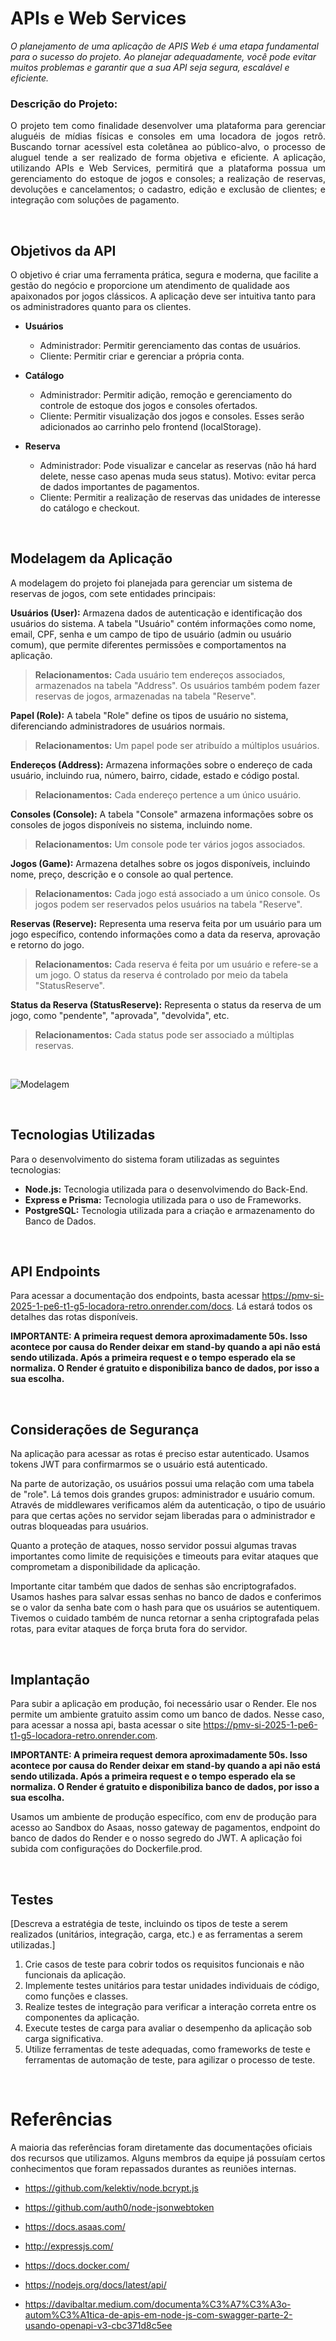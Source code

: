# APIs e Web Services

_O planejamento de uma aplicação de APIS Web é uma etapa fundamental para o sucesso do projeto. Ao planejar adequadamente, você pode evitar muitos problemas e garantir que a sua API seja segura, escalável e eficiente._

### Descrição do Projeto:

<p align="justify">
O projeto tem como finalidade desenvolver uma plataforma para gerenciar aluguéis de mídias físicas e consoles em uma locadora de jogos retrô. Buscando tornar acessível esta coletânea ao público-alvo, o processo de aluguel tende a ser realizado de forma objetiva e eficiente. A aplicação, utilizando APIs e Web Services, permitirá que a plataforma possua um gerenciamento do estoque de jogos e consoles; a realização de reservas, devoluções e cancelamentos; o cadastro, edição e exclusão de clientes; e integração com soluções de pagamento.
</p>
<br>

## Objetivos da API

O objetivo é criar uma ferramenta prática, segura e moderna, que facilite a gestão do negócio e proporcione um atendimento de qualidade aos apaixonados por jogos clássicos. A aplicação deve ser intuitiva tanto para os administradores quanto para os clientes. 

- **Usuários**
  - Administrador: Permitir gerenciamento das contas de usuários.
  - Cliente: Permitir criar e gerenciar a própria conta.
  
- **Catálogo**
  - Administrador: Permitir adição, remoção e gerenciamento do controle de estoque dos jogos e consoles ofertados.
  - Cliente: Permitir visualização dos jogos e consoles. Esses serão adicionados ao carrinho pelo frontend (localStorage).
    
- **Reserva**
  - Administrador: Pode visualizar e cancelar as reservas (não há hard delete, nesse caso apenas muda seus status). Motivo: evitar perca de dados importantes de pagamentos.
  - Cliente: Permitir a realização de reservas das unidades de interesse do catálogo e checkout.

<br>

## Modelagem da Aplicação
A modelagem do projeto foi planejada para gerenciar um sistema de reservas de jogos, com sete entidades principais:

**Usuários (User):** Armazena dados de autenticação e identificação dos usuários do sistema. A tabela "Usuário" contém informações como nome, email, CPF, senha e um campo de tipo de usuário (admin ou usuário comum), que permite diferentes permissões e comportamentos na aplicação.

> **Relacionamentos:** Cada usuário tem endereços associados, armazenados na tabela "Address". Os usuários também podem fazer reservas de jogos, armazenadas na tabela "Reserve".

**Papel (Role):** A tabela "Role" define os tipos de usuário no sistema, diferenciando administradores de usuários normais.

> **Relacionamentos:** Um papel pode ser atribuído a múltiplos usuários.

**Endereços (Address):** Armazena informações sobre o endereço de cada usuário, incluindo rua, número, bairro, cidade, estado e código postal.

> **Relacionamentos:** Cada endereço pertence a um único usuário.

**Consoles (Console):** A tabela "Console" armazena informações sobre os consoles de jogos disponíveis no sistema, incluindo nome.

> **Relacionamentos:** Um console pode ter vários jogos associados.

**Jogos (Game):** Armazena detalhes sobre os jogos disponíveis, incluindo nome, preço, descrição e o console ao qual pertence.

> **Relacionamentos:** Cada jogo está associado a um único console. Os jogos podem ser reservados pelos usuários na tabela "Reserve".

**Reservas (Reserve):** Representa uma reserva feita por um usuário para um jogo específico, contendo informações como a data da reserva, aprovação e retorno do jogo.

> **Relacionamentos:** Cada reserva é feita por um usuário e refere-se a um jogo. O status da reserva é controlado por meio da tabela "StatusReserve".

**Status da Reserva (StatusReserve):** Representa o status da reserva de um jogo, como "pendente", "aprovada", "devolvida", etc.

> **Relacionamentos:** Cada status pode ser associado a múltiplas reservas.

<br>

![Modelagem](./img/Modelagem.png)

<br>

## Tecnologias Utilizadas
Para o desenvolvimento do sistema foram utilizadas as seguintes tecnologias:

- **Node.js:** Tecnologia utilizada para o desenvolvimendo do Back-End.
- **Express e Prisma:** Tecnologia utilizada para o uso de Frameworks.
- **PostgreSQL:** Tecnologia utilizada para a criação e armazenamento do Banco de Dados.

<br>

## API Endpoints

Para acessar a documentação dos endpoints, basta acessar https://pmv-si-2025-1-pe6-t1-g5-locadora-retro.onrender.com/docs. Lá estará todos os detalhes das rotas disponíveis.

**IMPORTANTE: A primeira request demora aproximadamente 50s. Isso acontece por causa do Render deixar em stand-by quando a api não está sendo utilizada. Após a primeira request e o tempo esperado ela se normaliza. O Render é gratuito e disponibiliza banco de dados, por isso a sua escolha.**

<br>

## Considerações de Segurança

Na aplicação para acessar as rotas é preciso estar autenticado. Usamos tokens JWT para confirmarmos se o usuário está autenticado. 

Na parte de autorização, os usuários possui uma relação com uma tabela de "role". Lá temos dois grandes grupos: administrador e usuário comum. Através de middlewares verificamos além da autenticação, o tipo de usuário para que certas ações no servidor sejam liberadas para o administrador e outras bloqueadas para usuários.

Quanto a proteção de ataques, nosso servidor possui algumas travas importantes como limite de requisições e timeouts para evitar ataques que comprometam a disponibilidade da aplicação.

Importante citar também que dados de senhas são encriptografados. Usamos hashes para salvar essas senhas no banco de dados e conferimos se o valor da senha bate com o hash para que os usuários se autentiquem. Tivemos o cuidado também de nunca retornar a senha criptografada pelas rotas, para evitar ataques de força bruta fora do servidor.

<br>

## Implantação

Para subir a aplicação em produção, foi necessário usar o Render. Ele nos permite um ambiente gratuito assim como um banco de dados. Nesse caso, para acessar a nossa api, basta acessar o site https://pmv-si-2025-1-pe6-t1-g5-locadora-retro.onrender.com.

**IMPORTANTE: A primeira request demora aproximadamente 50s. Isso acontece por causa do Render deixar em stand-by quando a api não está sendo utilizada. Após a primeira request e o tempo esperado ela se normaliza. O Render é gratuito e disponibiliza banco de dados, por isso a sua escolha.**

Usamos um ambiente de produção específico, com env de produção para acesso ao Sandbox do Asaas, nosso gateway de pagamentos, endpoint do banco de dados do Render e o nosso segredo do JWT. A aplicação foi subida com configurações do Dockerfile.prod.

<br>

## Testes

[Descreva a estratégia de teste, incluindo os tipos de teste a serem realizados (unitários, integração, carga, etc.) e as ferramentas a serem utilizadas.]

1. Crie casos de teste para cobrir todos os requisitos funcionais e não funcionais da aplicação.
2. Implemente testes unitários para testar unidades individuais de código, como funções e classes.
3. Realize testes de integração para verificar a interação correta entre os componentes da aplicação.
4. Execute testes de carga para avaliar o desempenho da aplicação sob carga significativa.
5. Utilize ferramentas de teste adequadas, como frameworks de teste e ferramentas de automação de teste, para agilizar o processo de teste.

<br>

# Referências

A maioria das referências foram diretamente das documentações oficiais dos recursos que utilizamos. Alguns membros da equipe já possuíam certos conhecimentos que foram repassados durantes as reuniões internas.

- https://github.com/kelektiv/node.bcrypt.js

- https://github.com/auth0/node-jsonwebtoken

- https://docs.asaas.com/

- http://expressjs.com/

- https://docs.docker.com/

- https://nodejs.org/docs/latest/api/

- https://davibaltar.medium.com/documenta%C3%A7%C3%A3o-autom%C3%A1tica-de-apis-em-node-js-com-swagger-parte-2-usando-openapi-v3-cbc371d8c5ee
